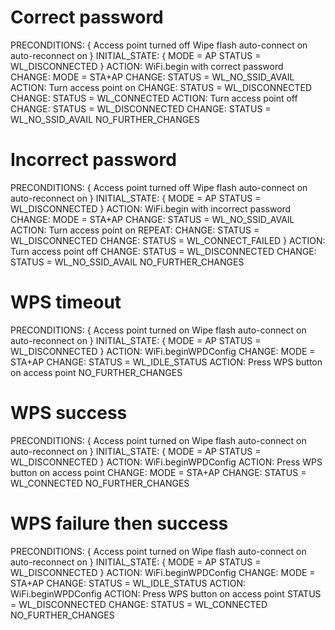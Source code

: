# Correct password

PRECONDITIONS: {
  Access point turned off
  Wipe flash
  auto-connect on
  auto-reconnect on
}
INITIAL_STATE: {
  MODE = AP
  STATUS = WL_DISCONNECTED
}
ACTION: WiFi.begin with correct password
CHANGE: MODE = STA+AP
CHANGE: STATUS = WL_NO_SSID_AVAIL
ACTION: Turn access point on
CHANGE: STATUS = WL_DISCONNECTED
CHANGE: STATUS = WL_CONNECTED
ACTION: Turn access point off
CHANGE: STATUS = WL_DISCONNECTED
CHANGE: STATUS = WL_NO_SSID_AVAIL
NO_FURTHER_CHANGES

# Incorrect password

PRECONDITIONS: {
  Access point turned off
  Wipe flash
  auto-connect on
  auto-reconnect on
}
INITIAL_STATE: {
  MODE = AP
  STATUS = WL_DISCONNECTED
}
ACTION: WiFi.begin with incorrect password
CHANGE: MODE = STA+AP
CHANGE: STATUS = WL_NO_SSID_AVAIL
ACTION: Turn access point on
REPEAT: 
  CHANGE: STATUS = WL_DISCONNECTED
  CHANGE: STATUS = WL_CONNECT_FAILED
}
ACTION: Turn access point off
CHANGE: STATUS = WL_DISCONNECTED
CHANGE: STATUS = WL_NO_SSID_AVAIL
NO_FURTHER_CHANGES

# WPS timeout

PRECONDITIONS: {
  Access point turned on
  Wipe flash
  auto-connect on
  auto-reconnect on
}
INITIAL_STATE: {
  MODE = AP
  STATUS = WL_DISCONNECTED
}
ACTION: WiFi.beginWPDConfig
CHANGE: MODE = STA+AP
CHANGE: STATUS = WL_IDLE_STATUS
ACTION: Press WPS button on access point
NO_FURTHER_CHANGES

# WPS success

PRECONDITIONS: {
  Access point turned on
  Wipe flash
  auto-connect on
  auto-reconnect on
}
INITIAL_STATE: {
  MODE = AP
  STATUS = WL_DISCONNECTED
}
ACTION: WiFi.beginWPDConfig
ACTION: Press WPS button on access point
CHANGE: MODE = STA+AP
CHANGE: STATUS = WL_CONNECTED
NO_FURTHER_CHANGES

# WPS failure then success

PRECONDITIONS: {
  Access point turned on
  Wipe flash
  auto-connect on
  auto-reconnect on
}
INITIAL_STATE: {
  MODE = AP
  STATUS = WL_DISCONNECTED
}
ACTION: WiFi.beginWPDConfig
CHANGE: MODE = STA+AP
CHANGE: STATUS = WL_IDLE_STATUS
ACTION: WiFi.beginWPDConfig
ACTION: Press WPS button on access point
STATUS = WL_DISCONNECTED
CHANGE: STATUS = WL_CONNECTED
NO_FURTHER_CHANGES

